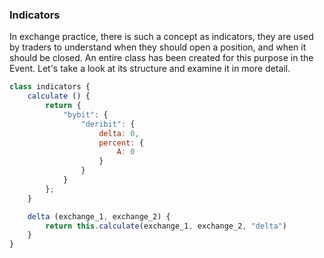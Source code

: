 ### Indicators

In exchange practice, there is such a concept as indicators, they are used by traders to understand when they should open a position, and when it should be closed. An entire class has been created for this purpose in the Event. Let's take a look at its structure and examine it in more detail.
```javascript
class indicators {
    calculate () {
        return {
            "bybit": {
                "deribit": {
                    delta: 0,
                    percent: {
                        A: 0
                    }
                }       
            }               
        };
    }

    delta (exchange_1, exchange_2) {
        return this.calculate(exchange_1, exchange_2, "delta")
    }
}


```
<img src='https://svgshare.com/i/NXQ.svg' title='' wdith="100%"/>